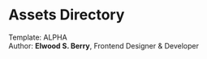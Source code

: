 # Assets Directory  
Template: ALPHA  
Author: **Elwood S. Berry**, Frontend Designer & Developer  
